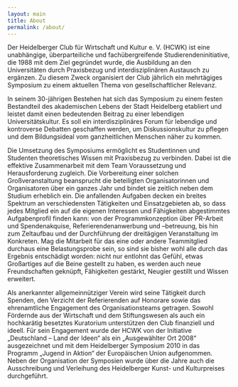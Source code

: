 ```yaml
---
layout: main
title: About
permalink: /about/
---
```


Der Heidelberger Club für Wirtschaft und Kultur e. V. (HCWK) ist eine unabhängige, überparteiliche und fachübergreifende Studierendeninitiative, die 1988 mit dem Ziel gegründet wurde, die Ausbildung an den Universitäten durch Praxisbezug und interdisziplinären Austausch zu ergänzen. Zu diesem Zweck organisiert der Club jährlich ein mehrtägiges Symposium zu einem aktuellen Thema von gesellschaftlicher Relevanz.

In seinem 30-jährigen Bestehen hat sich das Symposium zu einem festen Bestandteil des akademischen Lebens der Stadt Heidelberg etabliert und leistet damit einen bedeutenden Beitrag zu einer lebendigen Universitätskultur. Es soll ein interdisziplinäres Forum für lebendige und kontroverse Debatten geschaffen werden, um Diskussionskultur zu pflegen und dem Bildungsideal vom ganzheitlichen Menschen näher zu kommen.

Die Umsetzung des Symposiums ermöglicht es Studentinnen und Studenten theoretisches Wissen mit Praxisbezug zu verbinden. Dabei ist die effektive Zusammenarbeit mit dem Team Voraussetzung und Herausforderung zugleich. Die Vorbereitung einer solchen Großveranstaltung beansprucht die beteiligten Organisatorinnen und Organisatoren über ein ganzes Jahr und bindet sie zeitlich neben dem Studium erheblich ein. Die anfallenden Aufgaben decken ein breites Spektrum an verschiedensten Tätigkeiten und Einsatzgebieten ab, so dass jedes Mitglied ein auf die eigenen Interessen und Fähigkeiten abgestimmtes Aufgabenprofil finden kann: von der Programmkonzeption über PR-Arbeit und Spendenakquise, Referierendenanwerbung und –betreuung, bis hin zum Zeltaufbau und der Durchführung der dreitägigen Veranstaltung im Konkreten. Mag die Mitarbeit für das eine oder andere Teammitglied durchaus eine Belastungsprobe sein, so sind sie bisher wohl alle durch das Ergebnis entschädigt worden: nicht nur entlohnt das Gefühl, etwas Großartiges auf die Beine gestellt zu haben, es werden auch neue Freundschaften geknüpft, Fähigkeiten gestärkt, Neugier gestillt und Wissen erweitert.

Als anerkannter allgemeinnütziger Verein wird seine Tätigkeit durch Spenden, den Verzicht der Referierenden auf Honorare sowie das ehrenamtliche Engagement des Organisationsteams getragen. Sowohl Fördernde aus der Wirtschaft und dem Stiftungswesen als auch ein hochkarätig besetztes Kuratorium unterstützen den Club finanziell und ideell. Für sein Engagement wurde der HCWK von der Initiative „Deutschland – Land der Ideen“ als ein „Ausgewählter Ort 2008“ ausgezeichnet und mit dem Heidelberger Symposium 2010 in das Programm „Jugend in Aktion“ der Europäischen Union aufgenommen. Neben der Organisation der Symposien wurde über die Jahre auch die Ausschreibung und Verleihung des Heidelberger Kunst- und Kulturpreises durchgeführt.

<!-- This is the base Jekyll theme. You can find out more info about customizing your Jekyll theme, as well as basic Jekyll usage documentation at [jekyllrb.com](https://jekyllrb.com/)

You can find the source code for Minima at GitHub:
[jekyll][jekyll-organization] /
[minima](https://github.com/jekyll/minima)

You can find the source code for Jekyll at GitHub:
[jekyll][jekyll-organization] /
[jekyll](https://github.com/jekyll/jekyll)


[jekyll-organization]: https://github.com/jekyll -->
